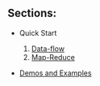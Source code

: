 Sections:
---------

- Quick Start
  1. [Data-flow](1_dataflow.md)
  2. [Map-Reduce](2_mapreduce.md)

- [Demos and Examples](../../examples/Readme.md)
